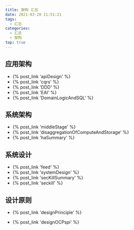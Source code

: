 ```yaml
---
title: 架构 汇总
date: 2021-03-20 11:51:21
tags:
  - 汇总
categories:
  - 汇总  
  - 架构
top: true    
---
```


<p></p>
<!-- more -->

## 应用架构
+ {% post_link 'apiDesign'  %}
+ {% post_link 'cqrs'  %}
+ {% post_link 'DDD'  %}
+ {% post_link 'EAI'  %}
+ {% post_link 'DomainLogicAndSQL'  %}

## 系统架构
+ {% post_link 'middleStage'  %}
+ {% post_link 'disaggregationOfComputeAndStorage'  %}
+ {% post_link 'haSummary'  %}

## 系统设计 
+ {% post_link 'feed'  %}
+ {% post_link 'systemDesign'  %}
+ {% post_link 'secKillSummary'  %}
+ {% post_link 'seckill'  %}

## 设计原则
+ {% post_link 'designPrinciple'  %}
  
+ {% post_link 'designOCPspi'  %}
  
  
  
  
  
  
  
  
  
  
  

 





​    

​    

   

​     

   



   



